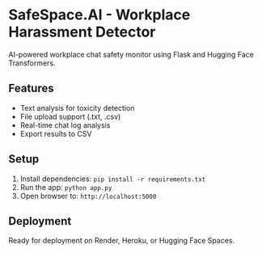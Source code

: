 # SafeSpace.AI - Workplace Harassment Detector

AI-powered workplace chat safety monitor using Flask and Hugging Face Transformers.

## Features
- Text analysis for toxicity detection
- File upload support (.txt, .csv)
- Real-time chat log analysis
- Export results to CSV

## Setup
1. Install dependencies: `pip install -r requirements.txt`
2. Run the app: `python app.py`
3. Open browser to: `http://localhost:5000`

## Deployment
Ready for deployment on Render, Heroku, or Hugging Face Spaces.